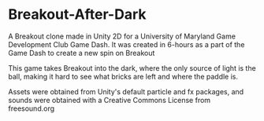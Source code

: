 # Breakout-After-Dark
A Breakout clone made in Unity 2D for a University of Maryland Game Development Club Game Dash. It was created in 6-hours as a part of the Game Dash to create a new spin on Breakout

This game takes Breakout into the dark, where the only source of light is the ball, making it hard to see what bricks are left and where the paddle is.

Assets were obtained from Unity's default particle and fx packages, and sounds were obtained with a Creative Commons License from freesound.org
